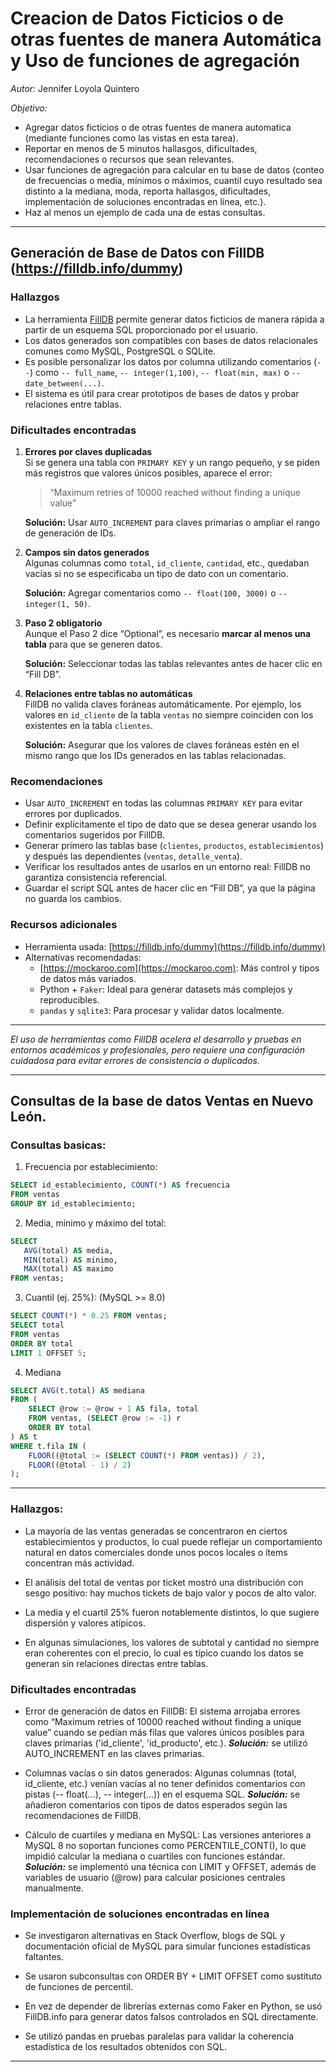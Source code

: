 # Creacion de Datos Ficticios o de otras fuentes de manera Automática y Uso de funciones de agregación 
_Autor:_ Jennifer Loyola Quintero

*Objetivo:*
- Agregar datos ficticios o de otras fuentes de manera automatica (mediante funciones como las vistas en esta tarea).
- Reportar en menos de 5 minutos hallasgos, dificultades, recomendaciones o recursos que sean relevantes.
- Usar funciones de agregación para calcular en tu base de datos (conteo de frecuencias o media, mínimos o máximos, cuantil cuyo resultado sea distinto a la mediana, moda, reporta hallasgos, dificultades, implementación de soluciones encontradas en línea, etc.).
- Haz al menos un ejemplo de cada una de estas consultas.

---

## Generación de Base de Datos con FillDB (https://filldb.info/dummy)

###  Hallazgos

- La herramienta [FillDB](https://filldb.info/dummy) permite generar datos ficticios de manera rápida a partir de un esquema SQL proporcionado por el usuario.
- Los datos generados son compatibles con bases de datos relacionales comunes como MySQL, PostgreSQL o SQLite.
- Es posible personalizar los datos por columna utilizando comentarios (`--`) como `-- full_name`, `-- integer(1,100)`, `-- float(min, max)` o `-- date_between(...)`.
- El sistema es útil para crear prototipos de bases de datos y probar relaciones entre tablas.

###  Dificultades encontradas

1. **Errores por claves duplicadas**  
   Si se genera una tabla con `PRIMARY KEY` y un rango pequeño, y se piden más registros que valores únicos posibles, aparece el error:  
   > “Maximum retries of 10000 reached without finding a unique value”
   
   **Solución:** Usar `AUTO_INCREMENT` para claves primarias o ampliar el rango de generación de IDs.

2. **Campos sin datos generados**  
   Algunas columnas como `total`, `id_cliente`, `cantidad`, etc., quedaban vacías si no se especificaba un tipo de dato con un comentario. 

   **Solución:** Agregar comentarios como `-- float(100, 3000)` o `-- integer(1, 50)`.

3. **Paso 2 obligatorio**  
   Aunque el Paso 2 dice “Optional”, es necesario **marcar al menos una tabla** para que se generen datos.  
   
   **Solución:** Seleccionar todas las tablas relevantes antes de hacer clic en “Fill DB”.

4. **Relaciones entre tablas no automáticas**  
   FillDB no valida claves foráneas automáticamente. Por ejemplo, los valores en `id_cliente` de la tabla `ventas` no siempre coinciden con los existentes en la tabla `clientes`.  
   
   **Solución:** Asegurar que los valores de claves foráneas estén en el mismo rango que los IDs generados en las tablas relacionadas.

###  Recomendaciones

- Usar `AUTO_INCREMENT` en todas las columnas `PRIMARY KEY` para evitar errores por duplicados.
- Definir explícitamente el tipo de dato que se desea generar usando los comentarios sugeridos por FillDB.
- Generar primero las tablas base (`clientes`, `productos`, `establecimientos`) y después las dependientes (`ventas`, `detalle_venta`).
- Verificar los resultados antes de usarlos en un entorno real: FillDB no garantiza consistencia referencial.
- Guardar el script SQL antes de hacer clic en “Fill DB”, ya que la página no guarda los cambios.

###  Recursos adicionales

- Herramienta usada: [https://filldb.info/dummy](https://filldb.info/dummy)
- Alternativas recomendadas:
  - [https://mockaroo.com](https://mockaroo.com): Más control y tipos de datos más variados.
  - Python + `Faker`: Ideal para generar datasets más complejos y reproducibles.
  - `pandas` y `sqlite3`: Para procesar y validar datos localmente.

---

_El uso de herramientas como FillDB acelera el desarrollo y pruebas en entornos académicos y profesionales, pero requiere una configuración cuidadosa para evitar errores de consistencia o duplicados._

---

## Consultas de la base de datos Ventas en Nuevo León.

### Consultas basicas:
1. Frecuencia por establecimiento:
 ```sql 
 SELECT id_establecimiento, COUNT(*) AS frecuencia
 FROM ventas
 GROUP BY id_establecimiento;

  ```
2. Media, mínimo y máximo del total:
 ```sql 
 SELECT 
    AVG(total) AS media,
    MIN(total) AS minimo,
    MAX(total) AS maximo
 FROM ventas;
  ```
3. Cuantil (ej. 25%): (MySQL >= 8.0)
 ```sql 
 SELECT COUNT(*) * 0.25 FROM ventas;
 SELECT total
 FROM ventas
 ORDER BY total
 LIMIT 1 OFFSET 5;
  ```
4. Mediana
 ```sql 
 SELECT AVG(t.total) AS mediana
 FROM (
     SELECT @row := @row + 1 AS fila, total
     FROM ventas, (SELECT @row := -1) r
     ORDER BY total
 ) AS t
 WHERE t.fila IN (
     FLOOR((@total := (SELECT COUNT(*) FROM ventas)) / 2),
     FLOOR((@total - 1) / 2)
 );
 ```
 ---

 ### Hallazgos:
- La mayoría de las ventas generadas se concentraron en ciertos establecimientos y productos, lo cual puede reflejar un comportamiento natural en datos comerciales donde unos pocos locales o ítems concentran más actividad.

- El análisis del total de ventas por ticket mostró una distribución con sesgo positivo: hay muchos tickets de bajo valor y pocos de alto valor.

- La media y el cuartil 25% fueron notablemente distintos, lo que sugiere dispersión y valores atípicos.

- En algunas simulaciones, los valores de subtotal y cantidad no siempre eran coherentes con el precio, lo cual es típico cuando los datos se generan sin relaciones directas entre tablas.

### Dificultades encontradas
- Error de generación de datos en FillDB: El sistema arrojaba errores como “Maximum retries of 10000 reached without finding a unique value” cuando se pedían más filas que valores únicos posibles para claves primarias ('id_cliente', 'id_producto', etc.).
**_Solución:_** se utilizó AUTO_INCREMENT en las claves primarias.

- Columnas vacías o sin datos generados: Algunas columnas (total, id_cliente, etc.) venían vacías al no tener definidos comentarios con pistas (-- float(...), -- integer(...)) en el esquema SQL.
**_Solución:_** se añadieron comentarios con tipos de datos esperados según las recomendaciones de FillDB.

- Cálculo de cuartiles y mediana en MySQL: Las versiones anteriores a MySQL 8 no soportan funciones como PERCENTILE_CONT(), lo que impidió calcular la mediana o cuartiles con funciones estándar.
**_Solución:_** se implementó una técnica con LIMIT y OFFSET, además de variables de usuario (@row) para calcular posiciones centrales manualmente.

### Implementación de soluciones encontradas en línea
- Se investigaron alternativas en Stack Overflow, blogs de SQL y documentación oficial de MySQL para simular funciones estadísticas faltantes.

- Se usaron subconsultas con ORDER BY + LIMIT OFFSET como sustituto de funciones de percentil.

- En vez de depender de librerías externas como Faker en Python, se usó FillDB.info para generar datos falsos controlados en SQL directamente.

- Se utilizó pandas en pruebas paralelas para validar la coherencia estadística de los resultados obtenidos con SQL.
---